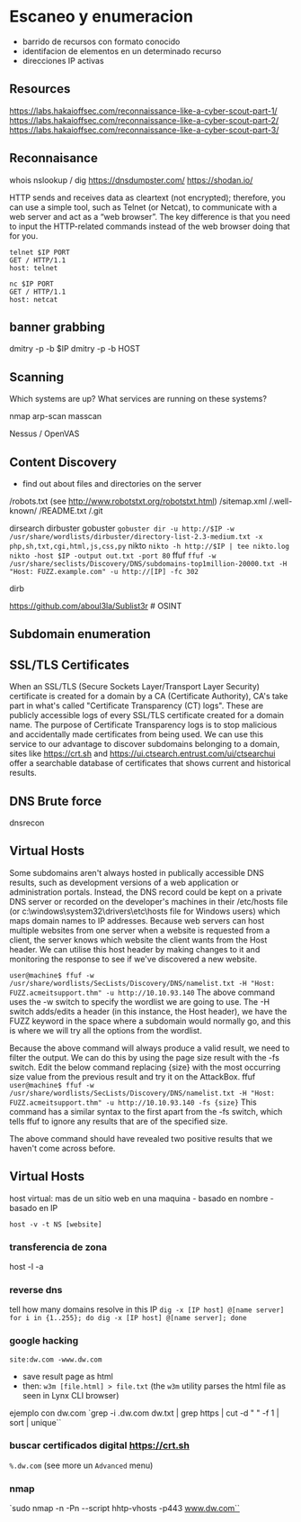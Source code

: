 # Escaneo y enumeracion

- barrido de recursos con formato conocido
- identifacion de elementos en un determinado recurso
- direcciones IP activas



## Resources
https://labs.hakaioffsec.com/reconnaissance-like-a-cyber-scout-part-1/
https://labs.hakaioffsec.com/reconnaissance-like-a-cyber-scout-part-2/
https://labs.hakaioffsec.com/reconnaissance-like-a-cyber-scout-part-3/




## Reconnaisance
whois
nslookup / dig
https://dnsdumpster.com/
https://shodan.io/





HTTP sends and receives data as cleartext (not encrypted); therefore, you can use a simple tool, such as Telnet (or Netcat), to communicate with a web server and act as a “web browser”. The key difference is that you need to input the HTTP-related commands instead of the web browser doing that for you.

```
telnet $IP PORT
GET / HTTP/1.1
host: telnet
```

```
nc $IP PORT
GET / HTTP/1.1
host: netcat
```

## banner grabbing
dmitry -p -b $IP
dmitry -p -b HOST














## Scanning
Which systems are up?
What services are running on these systems?

nmap
arp-scan
masscan

Nessus / OpenVAS




















## Content Discovery

- find out about files and directories on the server

/robots.txt (see <http://www.robotstxt.org/robotstxt.html>)
/sitemap.xml
/.well-known/
/README.txt
/.git


dirsearch
dirbuster
gobuster
	`gobuster dir -u http://$IP -w /usr/share/wordlists/dirbuster/directory-list-2.3-medium.txt -x php,sh,txt,cgi,html,js,css,py`
nikto
	`nikto -h http://$IP | tee nikto.log`
    `nikto -host $IP -output out.txt -port 80`
ffuf
    `ffuf -w /usr/share/seclists/Discovery/DNS/subdomains-top1million-20000.txt -H "Host: FUZZ.example.com" -u http://[IP] -fc 302`

dirb

https://github.com/aboul3la/Sublist3r # OSINT

















## Subdomain enumeration

## SSL/TLS Certificates
When an SSL/TLS (Secure Sockets Layer/Transport Layer Security) certificate is created for a domain by a CA (Certificate Authority), CA's take part in what's called "Certificate Transparency (CT) logs". These are publicly accessible logs of every SSL/TLS certificate created for a domain name. The purpose of Certificate Transparency logs is to stop malicious and accidentally made certificates from being used. We can use this service to our advantage to discover subdomains belonging to a domain, sites like https://crt.sh and https://ui.ctsearch.entrust.com/ui/ctsearchui offer a searchable database of certificates that shows current and historical results.

## DNS Brute force
dnsrecon


## Virtual Hosts
Some subdomains aren't always hosted in publically accessible DNS results, such as development versions of a web application or administration portals. Instead, the DNS record could be kept on a private DNS server or recorded on the developer's machines in their /etc/hosts file (or c:\windows\system32\drivers\etc\hosts file for Windows users) which maps domain names to IP addresses. 
Because web servers can host multiple websites from one server when a website is requested from a client, the server knows which website the client wants from the Host header. We can utilise this host header by making changes to it and monitoring the response to see if we've discovered a new website.

`user@machine$ ffuf -w /usr/share/wordlists/SecLists/Discovery/DNS/namelist.txt -H "Host: FUZZ.acmeitsupport.thm" -u http://10.10.93.140`
The above command uses the -w switch to specify the wordlist we are going to use. The -H switch adds/edits a header (in this instance, the Host header), we have the FUZZ keyword in the space where a subdomain would normally go, and this is where we will try all the options from the wordlist.

Because the above command will always produce a valid result, we need to filter the output. We can do this by using the page size result with the -fs switch. Edit the below command replacing {size} with the most occurring size value from the previous result and try it on the AttackBox.
ffuf
`user@machine$ ffuf -w /usr/share/wordlists/SecLists/Discovery/DNS/namelist.txt -H "Host: FUZZ.acmeitsupport.thm" -u http://10.10.93.140 -fs {size}`
This command has a similar syntax to the first apart from the -fs switch, which tells ffuf to ignore any results that are of the specified size.

The above command should have revealed two positive results that we haven't come across before.




## Virtual Hosts
host virtual:  mas de un sitio web en una maquina
	- basado en nombre
	- basado en IP

`host -v -t NS [website]`

### transferencia de zona
host -l -a 

### reverse dns
tell how many domains resolve in this IP
`dig -x [IP host] @[name server]`
`for i in {1..255}; do dig -x [IP host] @[name server]; done`



### google hacking
`site:dw.com -www.dw.com`
- save result page as html
- then:
	`w3m [file.html] > file.txt` (the `w3m` utility parses the html file as seen in Lynx CLI browser)

ejemplo con dw.com
`grep -i \.dw.com dw.txt | grep https | cut -d " " -f 1 | sort | unique``

###  buscar certificados digital <https://crt.sh>
`%.dw.com` (see more un `Advanced` menu)


### nmap
`sudo nmap -n -Pn --script hhtp-vhosts -p443 www.dw.com``












